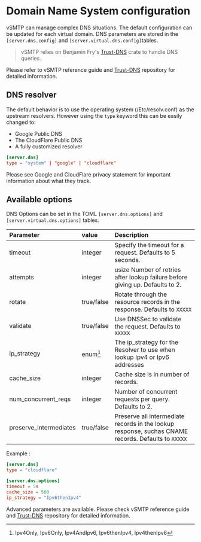 # Domain Name System configuration

vSMTP can manage complex DNS situations. The default configuration can be updated for each virtual domain. DNS parameters are stored in the `[server.dns.config]` and `[server.virtual.dns.config]`tables.

> vSMTP relies on Benjamin Fry's [Trust-DNS] crate to handle DNS queries. 

Please refer to vSMTP reference guide and [Trust-DNS] repository for detailed information.

[Trust-DNS]: (https://github.com/bluejekyll)

## DNS resolver

The default behavior is to use the operating system (/Etc/resolv.conf) as the upstream resolvers. However using the `type` keyword this can be easily changed to:

- Google Public DNS
- The CloudFlare Public DNS
- A fully customized resolver

```toml
[server.dns]
type = "system" | "google" | "cloudflare"
```

Please see Google and CloudFlare privacy statement for important information about what they track.

## Available options

DNS Options can be set in the TOML `[server.dns.options]` and `[server.virtual.dns.options]` tables.

| Parameter | value | Description |
| :--- | :--- | :--- |
| timeout | integer | Specify the timeout for a request. Defaults to 5 seconds.
| attempts | integer | usize Number of retries after lookup failure before giving up. Defaults to 2.
| rotate | true/false | Rotate through the resource records in the response. Defaults to `XXXXX`
| validate | true/false | Use DNSSec to validate the request. Defaults to `XXXXX`
| ip_strategy | enum[^ip] | The ip_strategy for the Resolver to use when lookup Ipv4 or Ipv6 addresses
| cache_size | integer | Cache size is in number of records.
| num_concurrent_reqs | integer | Number of concurrent requests per query. Defaults to 2.
| preserve_intermediates | true/false | Preserve all intermediate records in the lookup response, suchas CNAME records. Defaults to `XXXXX`

[^ip]: Ipv4Only, Ipv6Only, Ipv4AndIpv6, Ipv6thenIpv4, Ipv4thenIpv6

Example :

```toml
[server.dns]
type = "cloudflare"

[server.dns.options]
timeout = 5s
cache_size = 500
ip_strategy = "Ipv6thenIpv4"
```

Advanced parameters are available. Please check vSMTP reference guide and [Trust-DNS] repository for detailed 
information.

[Trust-DNS]: (https://github.com/bluejekyll)

